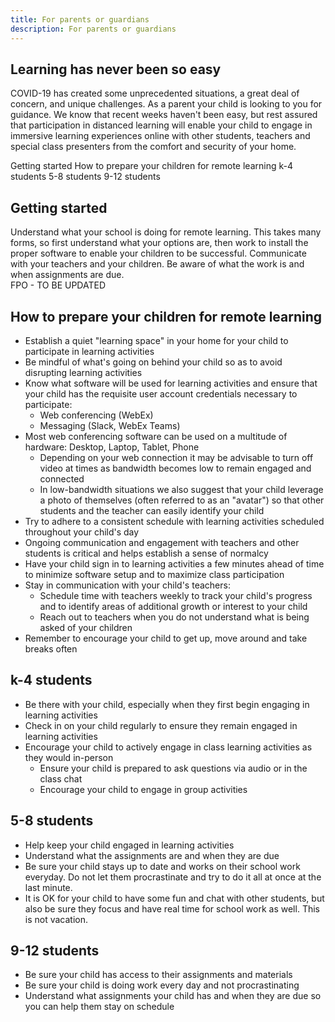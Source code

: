 ```yaml
---
title: For parents or guardians
description: For parents or guardians
---
```


## Learning has never been so easy

<PageDescription>

COVID-19 has created some unprecedented situations, a great deal of concern, and unique challenges. As a parent your child is looking to you for guidance. We know that recent weeks haven't been easy, but rest assured that participation in distanced learning will enable your child to engage in immersive learning experiences online with other students, teachers and special class presenters from the comfort and security of your home.

</PageDescription>

<AnchorLinks>
  <AnchorLink>Getting started</AnchorLink>
  <AnchorLink>How to prepare your children for remote learning</AnchorLink>
  <AnchorLink>k-4 students</AnchorLink>
  <AnchorLink>5-8 students</AnchorLink>
  <AnchorLink>9-12 students</AnchorLink>
</AnchorLinks>

## Getting started

Understand what your school is doing for remote learning. This takes many forms, so first understand what your options are, then work to install the proper software to enable your children to be successful. Communicate with your teachers and your children. Be aware of what the work is and when assignments are due.  
FPO - TO BE UPDATED

## How to prepare your children for remote learning

- Establish a quiet "learning space" in your home for your child to participate in learning activities
- Be mindful of what's going on behind your child so as to avoid disrupting learning activities
- Know what software will be used for learning activities and ensure that your child has the requisite user account credentials necessary to participate:
  - Web conferencing (WebEx)
  - Messaging (Slack, WebEx Teams)
- Most web conferencing software can be used on a multitude of hardware: Desktop, Laptop, Tablet, Phone
  - Depending on your web connection it may be advisable to turn off video at times as bandwidth becomes low to remain engaged and connected
  - In low-bandwidth situations we also suggest that your child leverage a photo of themselves (often referred to as an "avatar") so that other students and the teacher can easily identify your child
- Try to adhere to a consistent schedule with learning activities scheduled throughout your child's day
- Ongoing communication and engagement with teachers and other students is critical and helps establish a sense of normalcy
- Have your child sign in to learning activities a few minutes ahead of time to minimize software setup and to maximize class participation
- Stay in communication with your child's teachers:
  - Schedule time with teachers weekly to track your child's progress and to identify areas of additional growth or interest to your child
  - Reach out to teachers when you do not understand what is being asked of your children
- Remember to encourage your child to get up, move around and take breaks often

## k-4 students

- Be there with your child, especially when they first begin engaging in learning activities
- Check in on your child regularly to ensure they remain engaged in learning activities
- Encourage your child to actively engage in class learning activities as they would in-person
  - Ensure your child is prepared to ask questions via audio or in the class chat
  - Encourage your child to engage in group activities

## 5-8 students

- Help keep your child engaged in learning activities
- Understand what the assignments are and when they are due
- Be sure your child stays up to date and works on their school work everyday. Do not let them procrastinate and try to do it all at once at the last minute.
- It is OK for your child to have some fun and chat with other students, but also be sure they focus and have real time for school work as well. This is not vacation.

## 9-12 students

- Be sure your child has access to their assignments and materials
- Be sure your child is doing work every day and not procrastinating
- Understand what assignments your child has and when they are due so you can help them stay on schedule
